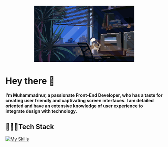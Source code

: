 <div align="center">
    <p>
        <img style="width: 320px; height: 180px;" src="img/7he R4.gif" alt="Descriptive Text for the GIF" />
    </p>
</div>


# Hey there 👋

#### I’m Muhammadnur, a passionate Front-End Developer, who has a taste for creating user friendly and captivating screen interfaces. I am detailed oriented and have an extensive knowledge of user experience to integrate design with technology.

## 🧑🏻‍💻Tech Stack
[![My Skills](https://skillicons.dev/icons?i=html,css,sass,js,git,figma,vscode)](https://skillicons.dev)
